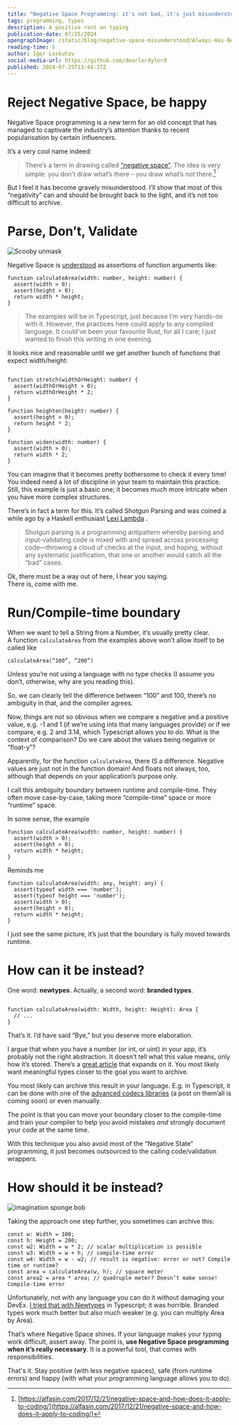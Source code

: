 ```yaml
---
title: "Negative Space Programming: it's not bad, it's just misunderstood"
tags: programming, types
description: A positive rant on typing
publication-date: 07/25/2024
opengraphImage: /static/blog/negative-space-misunderstood/Always-Has-Been.png
reading-time: 5
author: Igor Loskutov
social-media-url: https://github.com/dearlordylord
published: 2024-07-25T13:44:27Z
---
```


# Reject Negative Space, be happy

Negative Space programming is a new term for an old concept that has managed to captivate the industry’s attention thanks to recent popularisation by certain influencers.

It’s a very cool name indeed:

> There’s a term in drawing called [“negative space”](https://en.wikipedia.org/wiki/Negative_space). The idea is very simple: you don’t draw what’s there – you draw what’s *not* there.[^1]

But I feel it has become gravely misunderstood. I’ll show that most of this “negativity” can and should be brought back to the light, and it’s not too difficult to archive.

# Parse, Don’t, Validate

![Scooby unmask](https://www.loskutoff.com/static/blog/negative-space-misunderstood/scooby.png)

Negative Space is [understood](https://double-trouble.dev/post/negativ-space-programming/) as assertions of function arguments like:

```typescript=
function calculateArea(width: number, height: number) {  
  assert(width > 0);  
  assert(height > 0);  
  return width * height;  
}  
```

> The examples will be in Typescript, just because I’m very hands-on with it. However, the practices here could apply to any compiled language. It could’ve been your favourite Rust, for all I care; I just wanted to finish this writing in one evening.

It looks nice and reasonable until we get another bunch of functions that expect width/height:

```typescript=

function stretch(widthOrHeight: number) {  
  assert(widthOrHeight > 0);  
  return widthOrHeight * 2;  
}

function heighten(height: number) {  
  assert(height > 0);  
  return height * 2;  
}

function widen(width: number) {  
  assert(width > 0);  
  return width * 2;  
}

```

You can imagine that it becomes pretty bothersome to check it every time! You indeed need a lot of discipline in your team to maintain this practice. Still, this example is just a basic one; it becomes much more intricate when you have more complex structures.

There’s in fact a term for this. It’s called Shotgun Parsing and was coined a while ago by a Haskell enthusiast [Lexi Lambda](https://lexi-lambda.github.io/blog/2019/11/05/parse-don-t-validate/) .

> Shotgun parsing is a programming antipattern whereby parsing and input-validating code is mixed with and spread across processing code—throwing a cloud of checks at the input, and hoping, without any systematic justification, that one or another would catch all the “bad” cases.

Ok, there must be a way out of here, I hear you saying.   
There is, come with me.

# Run/Compile-time boundary

When we want to tell a String from a Number, it’s usually pretty clear.   
A function `calculateArea` from the examples above won’t allow itself to be called like

```typescript=  
calculateArea(“100”, “200”)  
```

Unless you’re not using a language with no type checks (I assume you don’t, otherwise, why are you reading this).

So, we can clearly tell the difference between “100” and 100, there’s no ambiguity in that, and the compiler agrees.

Now, things are not so obvious when we compare a negative and a positive value, e.g. -1 and 1 (if we’re using ints that many languages provide) or if we compare, e.g. 2 and 3.14, which Typescript allows you to do. What is the context of comparison? Do we care about the values being negative or “float-y”?

Apparently, for the function `calculateArea`, there IS a difference. Negative values are just not in the function domain! And floats not always, too, although that depends on your application’s purpose only.

I call this ambiguity boundary between runtime and compile-time. They often move case-by-case, taking more “compile-time” space or more “runtime” space.

In some sense, the example

```typescript=  
function calculateArea(width: number, height: number) {  
  assert(width > 0);  
  assert(height > 0);  
  return width * height;  
}  
```

Reminds me

```typescript=  
function calculateArea(width: any, height: any) {  
  assert(typeof width === 'number');  
  assert(typeof height === 'number');  
  assert(width > 0);  
  assert(height > 0);  
  return width * height;  
}  
```

I just see the same picture, it’s just that the boundary is fully moved towards runtime.

# How can it be instead?

One word: **newtypes**. Actually, a second word: **branded types**.

```typescript=

function calculateArea(width: Width, height: Height): Area {  
  // ...   
}

```

That’s it. I’d have said “Bye,” but you deserve more elaboration.

I argue that when you have a number (or int, or uint) in your app, it’s probably not the right abstraction. It doesn’t tell what this value means, only how it’s stored. There’s a [great article](https://ybogomolov.me/primitives-were-a-mistake) that expands on it. You most likely want meaningful types closer to the goal you want to archive.

You most likely can archive this result in your language. E.g. in Typescript, it can be done with one of the [advanced codecs libraries](https://github.com/effect-ts/effect/tree/main/packages/schema) (a post on them’all is coming soon) or even manually.

The point is that you can move your boundary closer to the compile-time and train your compiler to help you avoid mistakes *and* strongly document your code at the same time.

With this technique you also avoid most of the “Negative State” programming, it just becomes outsourced to the calling code/validation wrappers.

# How should it be instead?

![imagination sponge bob](https://www.loskutoff.com/static/blog/negative-space-misunderstood/imagination.png)

Taking the approach one step further, you sometimes can archive this:

```typescript=  
const w: Width = 100;  
const h: Height = 200;  
const w2: Width = w * 2; // scalar multiplication is possible  
const w3: Width = w + h; // compile-time error  
const w4: Width = w - w2; // result is negative: error or not? Compile time or runtime?  
const area = calculateArea(w, h); // square meter  
const area2 = area * area; // quadruple meter? Doesn’t make sense! Compile-time error  
```

Unfortunately, not with any language you can do it without damaging your DevEx. [I tried that with Newtypes](https://www.loskutoff.com/blog/graph-property-based/) in Typescript; it was horrible. Branded types work much better but also much weaker (e.g. you can multiply Area by Area).

That’s where Negative Space shines. If your language makes your typing work difficult, assert away. The point is, **use Negative Space programming when it’s really necessary**. It is a powerful tool, that comes with responsibilities.

That's it. Stay positive (with less negative spaces), safe (from runtime errors) and happy (with what your programming language allows you to do).

[^1]:  [https://alfasin.com/2017/12/21/negative-space-and-how-does-it-apply-to-coding/](https://alfasin.com/2017/12/21/negative-space-and-how-does-it-apply-to-coding/) 